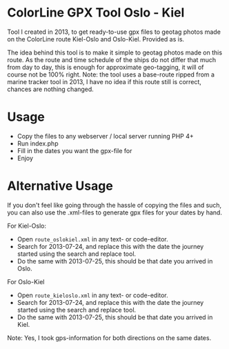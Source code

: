 # ColorLine GPX Tool Oslo - Kiel
Tool I created in 2013, to get ready-to-use gpx files to geotag photos made on the ColorLine route Kiel-Oslo and Oslo-Kiel. Provided as is.

The idea behind this tool is to make it simple to geotag photos made on this route. As the route and time schedule of the ships do not differ that much from day to day, this is enough for approximate geo-tagging, it will of course not be 100% right. Note: the tool uses a base-route ripped from a marine tracker tool in 2013, I have no idea if this route still is correct, chances are nothing changed. 

# Usage

* Copy the files to any webserver / local server running PHP 4+
* Run index.php
* Fill in the dates you want the gpx-file for
* Enjoy

# Alternative Usage

If you don't feel like going through the hassle of copying the files and such, you can also use the .xml-files to generate gpx files for your dates by hand. 

For Kiel-Oslo: 
* Open `route_oslokiel.xml` in any text- or code-editor.
* Search for 2013-07-24, and replace this with the date the journey started using the search and replace tool.
* Do the same with 2013-07-25, this should be that date you arrived in Oslo.

For Oslo-Kiel
* Open `route_kieloslo.xml` in any text- or code-editor.
* Search for 2013-07-24, and replace this with the date the journey started using the search and replace tool.
* Do the same with 2013-07-25, this should be that date you arrived in Kiel.

Note: Yes, I took gps-information for both directions on the same dates. 
